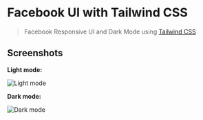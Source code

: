 # Facebook UI  with Tailwind CSS

> Facebook Responsive UI and Dark Mode using [Tailwind CSS](https://tailwindcss.com/ "Tailwind CSS")



## Screenshots

**Light mode:**


![Light mode](https://s19.picofile.com/file/8431898392/fb_light.png)


**Dark mode:**


![Dark mode](https://s19.picofile.com/file/8431898418/fb_dark.png)
